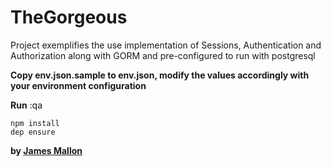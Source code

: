# TheGorgeous

Project exemplifies the use implementation of Sessions, Authentication and Authorization along with GORM and
pre-configured to run with postgresql

**Copy env.json.sample to env.json, modify the values accordingly with your environment configuration**

**Run**
:qa
```
npm install
dep ensure
```


**by [James Mallon]**

[James Mallon]: <https://www.linkedin.com/in/thiago-mallon/>
